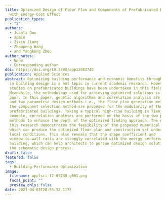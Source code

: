 ```yaml
---
title: Optimized Design of Floor Plan and Components of Prefabricated Building
  with Energy-Cost Effect
publication_types:
  - "2"
authors:
  - Juanli Guo
  - admin
  - Zixin Jiang
  - Zhoupeng Wang
  - and Yangkong Zhou
author_notes:
  - None
  - Corresponding author
doi: https://doi.org/10.3390/app12083740
publication: Applied Sciences
abstract: Optimizing building performance and economic benefits through feedback
  in building design is a hot topic in current academic research. However, few
  studies on prefabricated buildings have been undertaken in this field.
  Meanwhile, the methodology used for achieving optimized solutions is still
  poor. In this paper, genetic algorithms and correlation analysis are employed
  and two parametric design methods—i.e., the floor plan generation method and
  the component selection method—are proposed for the modularity of the
  prefabricated buildings. Taking a typical high-rise building in Tianjin as an
  example, correlation analyses are performed on the basis of the two proposed
  methods to enhance the depth of the optimized finding approach. The outcome of
  this research demonstrates the feasibility of the proposed numerical approach,
  which can produce the optimized floor plan and construction set under the
  local conditions. This also reveals that the shape coefficient and
  window-to-wall ratio are strongly correlated with the energy performance of a
  building, which can help architects to pursue optimized design solutions in
  the schematic design process.
draft: false
featured: false
tags:
  - Building Performance Optimization
image:
  filename: applsci-12-03740-g001.png
  focal_point: ""
  preview_only: false
date: 2023-04-05T20:55:32.117Z
---
```

